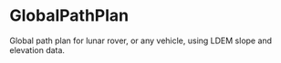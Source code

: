 # GlobalPathPlan
Global path plan for lunar rover, or any vehicle, using LDEM slope and elevation data.

